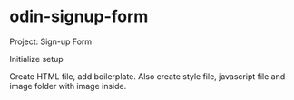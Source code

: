 # odin-signup-form
Project: Sign-up Form 

Initialize setup

Create HTML file, add boilerplate.
Also create style file, javascript file
and image folder with image inside.
